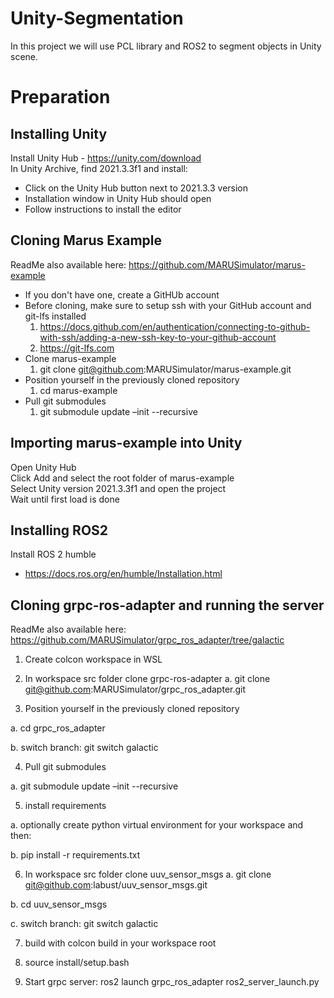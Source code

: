 # Unity-Segmentation
In this project we will use PCL library and ROS2 to segment objects in Unity scene.
# Preparation
## Installing Unity <br/>
Install Unity Hub - https://unity.com/download <br/>
In Unity Archive, find 2021.3.3f1 and install: <br/>
  - Click on the Unity Hub button next to 2021.3.3 version <br/>
  - Installation window in Unity Hub should open <br/>
  - Follow instructions to install the editor <br/>
## Cloning Marus Example
ReadMe also available here: https://github.com/MARUSimulator/marus-example <br/>
- If you don't have one, create a GitHUb account <br/>
- Before cloning, make sure to setup ssh with your GitHub account and git-lfs installed <br/>
  1. https://docs.github.com/en/authentication/connecting-to-github-with-ssh/adding-a-new-ssh-key-to-your-github-account <br/>
  2. https://git-lfs.com <br/>
- Clone marus-example <br/>
  1. git clone git@github.com:MARUSimulator/marus-example.git <br/>
- Position yourself in the previously cloned repository <br/>
  1. cd marus-example <br/>
- Pull git submodules <br/>
  1. git submodule update –init --recursive <br/>
## Importing marus-example into Unity

 Open Unity Hub <br/>
 Click Add and select the root folder of marus-example <br/>
 Select Unity version 2021.3.3f1 and open the project <br/>
 Wait until first load is done <br/>

 ## Installing ROS2
 Install ROS 2 humble <br/>
 - https://docs.ros.org/en/humble/Installation.html <br/>

 ## Cloning grpc-ros-adapter and running the server 
 ReadMe also available here: https://github.com/MARUSimulator/grpc_ros_adapter/tree/galactic <br/>

1. Create colcon workspace in WSL <br/>

2. In workspace src folder clone grpc-ros-adapter a. git clone git@github.com:MARUSimulator/grpc_ros_adapter.git <br/>

3. Position yourself in the previously cloned repository <br/>

a. cd grpc_ros_adapter <br/>

b. switch branch: git switch galactic <br/>

4. Pull git submodules <br/>

a. git submodule update –init --recursive <br/>
 
5. install requirements <br/>

a. optionally create python virtual environment for your workspace and then: <br/>

b. pip install -r requirements.txt <br/>

6. In workspace src folder clone uuv_sensor_msgs a. git clone git@github.com:labust/uuv_sensor_msgs.git <br/>

b. cd uuv_sensor_msgs <br/>

c. switch branch: git switch galactic <br/>

7. build with colcon build in your workspace root <br/>

8. source install/setup.bash <br/>

9. Start grpc server: ros2 launch grpc_ros_adapter ros2_server_launch.py <br/>
